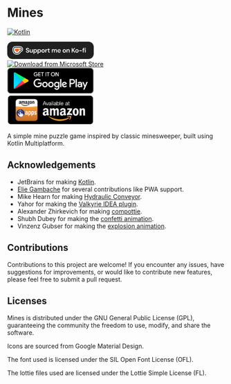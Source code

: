 # Mines

[![Kotlin](https://img.shields.io/badge/kotlin-2.1.20-blue.svg?logo=kotlin)](httpw://kotlinlang.org)

<a href="https://ko-fi.com/StefanOltmann">
    <img src="images/support_me_on_kofi_dark.png" alt="Support me on Ko-fi" width="200">
</a>
<br>
<a href="https://apps.microsoft.com/detail/9NW19GL6BR5K?mode=popup">
    <img src="https://get.microsoft.com/images/en-us%20dark.svg" alt="Download from Microsoft Store" width="200">
</a>
<br>
<a href="https://play.google.com/store/apps/details?id=de.stefan_oltmann.mines">
    <img src="images/play_store_badge.png" alt="Get in on Google Play" width="200">
</a>
<br>
<a href="https://www.amazon.de/dp/B0DZVS6LTN">
    <img src="images/amazon_app_store_badge.png" alt="Available at Amazon" width="200">
</a>

A simple mine puzzle game inspired by classic minesweeper, built using Kotlin Multiplatform.

## Acknowledgements

* JetBrains for making [Kotlin](https://kotlinlang.org).
* [Elie Gambache](https://github.com/kdroidfilter) for several contributions like PWA support.
* Mike Hearn for making [Hydraulic Conveyor](https://conveyor.hydraulic.dev).
* Yahor for making the [Valkyrie IDEA plugin](https://github.com/ComposeGears/Valkyrie).
* Alexander Zhirkevich for making [compottie](https://github.com/alexzhirkevich/compottie).
* Shubh Dubey for making the [confetti animation](https://lottiefiles.com/free-animation/confetti-3ofTs67sBx).
* Vinzenz Gubser for making the [explosion animation](https://lottiefiles.com/free-animation/black-explosion-m8rwV4eMBU).

## Contributions

Contributions to this project are welcome! If you encounter any issues,
have suggestions for improvements, or would like to contribute new features,
please feel free to submit a pull request.

## Licenses

Mines is distributed under the GNU General Public License (GPL),
guaranteeing the community the freedom to use, modify, and share the software.

Icons are sourced from Google Material Design.

The font used is licensed under the SIL Open Font License (OFL).

The lottie files used are licensed under the Lottie Simple License (FL).
